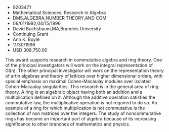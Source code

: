 
* 9203471
* Mathematical Sciences: Research in Algebra
* DMS,ALGEBRA,NUMBER THEORY,AND COM
* 06/01/1992,04/15/1996
* David Buchsbaum,MA,Brandeis University
* Continuing Grant
* Ann K. Boyle
* 11/30/1996
* USD 308,750.00

This award supports research in commutative algebra and ring theory. One of the
principal investigators will work on the integral representation of Gl(n). The
other principal investigator will work on the representation theory of artin
algebras and theory of lattices over higher dimensional orders, with special
emphasis on maximal Cohen-Macaulay modules over isolated Cohen-Macaulay
singularities. This research is in the general area of ring theory. A ring is an
algebraic object having both an addition and a multiplication defined on it.
Although the additive operation satisfies the commutative law, the
multiplicative operation is not required to do so. An example of a ring for
which multiplication is not commutative is the collection of nxn matrices over
the integers. The study of noncommutative rings has become an important part of
algebra because of its increasing significance to other branches of mathematics
and physics.
